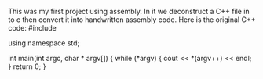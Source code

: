 This was my first project using assembly.  In it we deconstruct a C++ file in to c then convert it into handwritten assembly code.  Here is the original C++ code:
#include <iostream>

using namespace std;

int main(int argc, char * argv[]) {
	while (*argv) {
		cout << *(argv++) << endl;
	}
	return 0;
}
